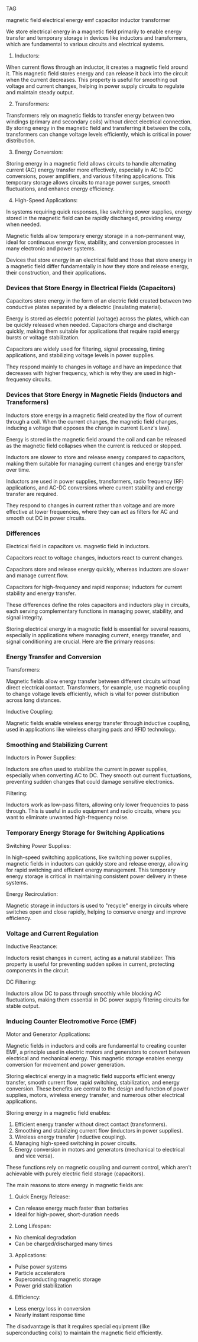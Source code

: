 
TAG

magnetic field
electrical energy
emf
capacitor
inductor
transformer

We store electrical energy in a magnetic field primarily to enable energy transfer and temporary storage in devices like inductors and transformers, which are fundamental to various circuits and electrical systems.

1. Inductors:

When current flows through an inductor, it creates a magnetic field around it. This magnetic field stores energy and can release it back into the circuit when the current decreases. This property is useful for smoothing out voltage and current changes, helping in power supply circuits to regulate and maintain steady output.

2. Transformers:

Transformers rely on magnetic fields to transfer energy between two windings (primary and secondary coils) without direct electrical connection. By storing energy in the magnetic field and transferring it between the coils, transformers can change voltage levels efficiently, which is critical in power distribution.

3. Energy Conversion:

Storing energy in a magnetic field allows circuits to handle alternating current (AC) energy transfer more effectively, especially in AC to DC conversions, power amplifiers, and various filtering applications. This temporary storage allows circuits to manage power surges, smooth fluctuations, and enhance energy efficiency.

4. High-Speed Applications:

In systems requiring quick responses, like switching power supplies, energy stored in the magnetic field can be rapidly discharged, providing energy when needed.

Magnetic fields allow temporary energy storage in a non-permanent way, ideal for continuous energy flow, stability, and conversion processes in many electronic and power systems.

Devices that store energy in an electrical field and those that store energy in a magnetic field differ fundamentally in how they store and release energy, their construction, and their applications.

### Devices that Store Energy in Electrical Fields (Capacitors)

Capacitors store energy in the form of an electric field created between two conductive plates separated by a dielectric (insulating material).

Energy is stored as electric potential (voltage) across the plates, which can be quickly released when needed.
Capacitors charge and discharge quickly, making them suitable for applications that require rapid energy bursts or voltage stabilization.

Capacitors are widely used for filtering, signal processing, timing applications, and stabilizing voltage levels in power supplies.

They respond mainly to changes in voltage and have an impedance that decreases with higher frequency, which is why they are used in high-frequency circuits.

### Devices that Store Energy in Magnetic Fields (Inductors and Transformers)

Inductors store energy in a magnetic field created by the flow of current through a coil. When the current changes, the magnetic field changes, inducing a voltage that opposes the change in current (Lenz's law).

Energy is stored in the magnetic field around the coil and can be released as the magnetic field collapses when the current is reduced or stopped.

Inductors are slower to store and release energy compared to capacitors, making them suitable for managing current changes and energy transfer over time.

Inductors are used in power supplies, transformers, radio frequency (RF) applications, and AC-DC conversions where current stability and energy transfer are required.

They respond to changes in current rather than voltage and are more effective at lower frequencies, where they can act as filters for AC and smooth out DC in power circuits.

### Differences

Electrical field in capacitors vs. magnetic field in inductors.

Capacitors react to voltage changes, inductors react to current changes.

Capacitors store and release energy quickly, whereas inductors are slower and manage current flow.

Capacitors for high-frequency and rapid response; inductors for current stability and energy transfer.

These differences define the roles capacitors and inductors play in circuits, each serving complementary functions in managing power, stability, and signal integrity.

Storing electrical energy in a magnetic field is essential for several reasons, especially in applications where managing current, energy transfer, and signal conditioning are crucial. Here are the primary reasons:

### Energy Transfer and Conversion

Transformers:

Magnetic fields allow energy transfer between different circuits without direct electrical contact. Transformers, for example, use magnetic coupling to change voltage levels efficiently, which is vital for power distribution across long distances.

Inductive Coupling:

Magnetic fields enable wireless energy transfer through inductive coupling, used in applications like wireless charging pads and RFID technology.

### Smoothing and Stabilizing Current

Inductors in Power Supplies:

Inductors are often used to stabilize the current in power supplies, especially when converting AC to DC. They smooth out current fluctuations, preventing sudden changes that could damage sensitive electronics.

Filtering:

Inductors work as low-pass filters, allowing only lower frequencies to pass through. This is useful in audio equipment and radio circuits, where you want to eliminate unwanted high-frequency noise.

### Temporary Energy Storage for Switching Applications

Switching Power Supplies:

In high-speed switching applications, like switching power supplies, magnetic fields in inductors can quickly store and release energy, allowing for rapid switching and efficient energy management. This temporary energy storage is critical in maintaining consistent power delivery in these systems.

Energy Recirculation:

Magnetic storage in inductors is used to "recycle" energy in circuits where switches open and close rapidly, helping to conserve energy and improve efficiency.

### Voltage and Current Regulation

Inductive Reactance:

Inductors resist changes in current, acting as a natural stabilizer. This property is useful for preventing sudden spikes in current, protecting components in the circuit.

DC Filtering:

Inductors allow DC to pass through smoothly while blocking AC fluctuations, making them essential in DC power supply filtering circuits for stable output.

### Inducing Counter Electromotive Force (EMF)

Motor and Generator Applications:

Magnetic fields in inductors and coils are fundamental to creating counter EMF, a principle used in electric motors and generators to convert between electrical and mechanical energy. This magnetic storage enables energy conversion for movement and power generation.

Storing electrical energy in a magnetic field supports efficient energy transfer, smooth current flow, rapid switching, stabilization, and energy conversion. These benefits are central to the design and function of power supplies, motors, wireless energy transfer, and numerous other electrical applications.

Storing energy in a magnetic field enables:

1. Efficient energy transfer without direct contact (transformers).
2. Smoothing and stabilizing current flow (inductors in power supplies).
3. Wireless energy transfer (inductive coupling).
4. Managing high-speed switching in power circuits.
5. Energy conversion in motors and generators (mechanical to electrical and vice versa).

These functions rely on magnetic coupling and current control, which aren’t achievable with purely electric field storage (capacitors).

The main reasons to store energy in magnetic fields are:

1. Quick Energy Release:
- Can release energy much faster than batteries
- Ideal for high-power, short-duration needs

2. Long Lifespan:
- No chemical degradation
- Can be charged/discharged many times

3. Applications:
- Pulse power systems
- Particle accelerators
- Superconducting magnetic storage
- Power grid stabilization

4. Efficiency:
- Less energy loss in conversion
- Nearly instant response time

The disadvantage is that it requires special equipment (like superconducting coils) to maintain the magnetic field efficiently.
